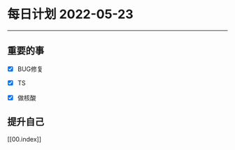#  每日计划 2022-05-23
---
## 重要的事
- [x]  BUG修复
- [x]  TS
- [x] 做核酸




## 提升自己
  
  



[[00.index]]








